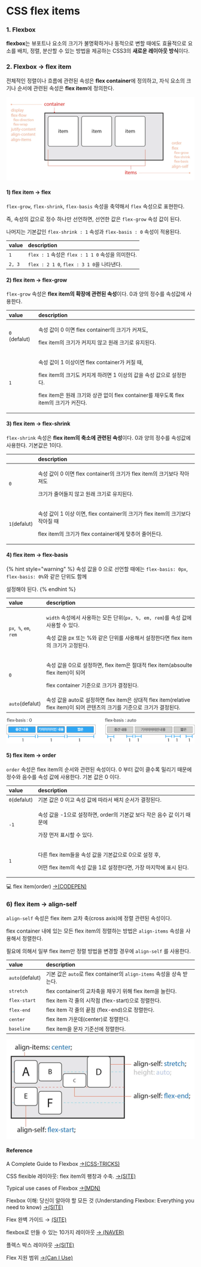 # CSS flex items

### 1. Flexbox  

**flexbox**는 뷰포트나 요소의 크기가 불명확하거나 동적으로 변할 때에도 효율적으로 요소를 배치, 정렬, 분산할 수 있는 방법을 제공하는 CSS3의 **새로운 레이아웃 방식**이다.

### 2. Flexbox  → flex item

전체적인 정렬이나 흐름에 관련된 속성은 **flex container**에 정의하고, 자식 요소의 크기나 순서에 관련된 속성은 **flex item**에 정의한다.

![css felx](../.gitbook/assets/flex-base%20%281%29.webp)

#### 1\) flex item → flex

`flex-grow`, `flex-shrink`, `flex-basis` 속성을 축약해서 `flex` 속성으로 표현한다. 

즉, 속성의 값으로 정수 하나만 선언하면, 선언한 값은 `flex-grow` 속성 값이 된다. 

나머지는 기본값인 `flex-shrink : 1` 속성과 `flex-basis : 0` 속성이 적용된다.

| value | description |
| :--- | :--- |
| `1` | `flex : 1` 속성은 `flex : 1 1 0` 속성을 의미한다. |
| `2, 3` | `flex : 2 1 0`, `flex : 3 1 0`을 나타낸다. |

 

#### 2\) flex item → flex-grow

`flex-grow` 속성은 **flex item의 확장에 관련된 속성**이다. 0과 양의 정수를 속성값에 사용한다.

<table>
  <thead>
    <tr>
      <th style="text-align:left">value</th>
      <th style="text-align:left">description</th>
    </tr>
  </thead>
  <tbody>
    <tr>
      <td style="text-align:left"> <code>0</code> (defalut)</td>
      <td style="text-align:left">
        <p>&#xC18D;&#xC131; &#xAC12;&#xC774; 0 &#xC774;&#xBA74; flex container&#xC758;
          &#xD06C;&#xAE30;&#xAC00; &#xCEE4;&#xC838;&#xB3C4;,</p>
        <p>flex item&#xC758; &#xD06C;&#xAE30;&#xAC00; &#xCEE4;&#xC9C0;&#xC9C0; &#xC54A;&#xACE0;
          &#xC6D0;&#xB798; &#xD06C;&#xAE30;&#xB85C; &#xC720;&#xC9C0;&#xB41C;&#xB2E4;.</p>
      </td>
    </tr>
    <tr>
      <td style="text-align:left"><code>1</code>
      </td>
      <td style="text-align:left">
        <p>&#xC18D;&#xC131; &#xAC12;&#xC774; 1 &#xC774;&#xC0C1;&#xC774;&#xBA74; flex
          container&#xAC00; &#xCEE4;&#xC9C8; &#xB54C;,</p>
        <p>flex item&#xC758; &#xD06C;&#xAE30;&#xB3C4; &#xCEE4;&#xC9C0;&#xAC8C; &#xD558;&#xB824;&#xBA74;
          1 &#xC774;&#xC0C1;&#xC758; &#xAC12;&#xC744; &#xC18D;&#xC131; &#xAC12;&#xC73C;&#xB85C;
          &#xC124;&#xC815;&#xD55C;&#xB2E4;.</p>
        <p>flex item&#xC740; &#xC6D0;&#xB798; &#xD06C;&#xAE30;&#xC640; &#xC0C1;&#xAD00;
          &#xC5C6;&#xC774; flex container&#xB97C; &#xCC44;&#xC6B0;&#xB3C4;&#xB85D;
          flex item&#xC758; &#xD06C;&#xAE30;&#xAC00; &#xCEE4;&#xC9C4;&#xB2E4;.</p>
      </td>
    </tr>
  </tbody>
</table>

#### 3\) flex item → flex-shrink

`flex-shrink` 속성은 **flex item의 축소에 관련된 속성**이다. 0과 양의 정수를 속성값에 사용한다. 기본값은 1이다.

<table>
  <thead>
    <tr>
      <th style="text-align:left"></th>
      <th style="text-align:left">description</th>
    </tr>
  </thead>
  <tbody>
    <tr>
      <td style="text-align:left"><code>0</code>
      </td>
      <td style="text-align:left">
        <p>&#xC18D;&#xC131; &#xAC12;&#xC774; 0 &#xC774;&#xBA74; flex container&#xC758;
          &#xD06C;&#xAE30;&#xAC00; flex item&#xC758; &#xD06C;&#xAE30;&#xBCF4;&#xB2E4;
          &#xC791;&#xC544;&#xC838;&#xB3C4;</p>
        <p>&#xD06C;&#xAE30;&#xAC00; &#xC904;&#xC5B4;&#xB4E4;&#xC9C0; &#xC54A;&#xACE0;
          &#xC6D0;&#xB798; &#xD06C;&#xAE30;&#xB85C; &#xC720;&#xC9C0;&#xB41C;&#xB2E4;.</p>
      </td>
    </tr>
    <tr>
      <td style="text-align:left"><code>1</code>(defalut)</td>
      <td style="text-align:left">
        <p>&#xC18D;&#xC131; &#xAC12;&#xC774; 1 &#xC774;&#xC0C1; &#xC774;&#xBA74;,
          flex container&#xC758; &#xD06C;&#xAE30;&#xAC00; flex item&#xC758; &#xD06C;&#xAE30;&#xBCF4;&#xB2E4;
          &#xC791;&#xC544;&#xC9C8; &#xB54C;</p>
        <p>flex item&#xC758; &#xD06C;&#xAE30;&#xAC00; flex container&#xC5D0;&#xAC8C;
          &#xB9DE;&#xCD94;&#xC5B4; &#xC904;&#xC5B4;&#xB4E0;&#xB2E4;.</p>
      </td>
    </tr>
  </tbody>
</table>

#### 4\) flex item → flex-basis

{% hint style="warning" %}
속성 값을 0 으로 선언할 때에는 `flex-basis: 0px`, `flex-basis: 0%`와 같은 단위도 함께 

설정해야 된다.
{% endhint %}

<table>
  <thead>
    <tr>
      <th style="text-align:left">value</th>
      <th style="text-align:left">description</th>
    </tr>
  </thead>
  <tbody>
    <tr>
      <td style="text-align:left"><code>px</code>,<code> %</code>, <code>em</code>,<code> rem</code>
      </td>
      <td style="text-align:left">
        <p><code>width</code> &#xC18D;&#xC131;&#xC5D0;&#xC11C; &#xC0AC;&#xC6A9;&#xD558;&#xB294;
          &#xBAA8;&#xB4E0; &#xB2E8;&#xC704;(<code>px, %, em, rem</code>)&#xB97C;
          &#xC18D;&#xC131; &#xAC12;&#xC5D0; &#xC0AC;&#xC6A9;&#xD560; &#xC218; &#xC788;&#xB2E4;.</p>
        <p>&#xC18D;&#xC131; &#xAC12;&#xC744; px &#xB610;&#xB294; %&#xC640; &#xAC19;&#xC740;
          &#xB2E8;&#xC704;&#xB97C; &#xC0AC;&#xC6A9;&#xD574;&#xC11C; &#xC124;&#xC815;&#xD55C;&#xB2E4;&#xBA74;
          flex item&#xC758; &#xD06C;&#xAE30;&#xAC00; &#xACE0;&#xC815;&#xB41C;&#xB2E4;.</p>
      </td>
    </tr>
    <tr>
      <td style="text-align:left"><code>0</code>
      </td>
      <td style="text-align:left">
        <p>&#xC18D;&#xC131; &#xAC12;&#xC744; 0&#xC73C;&#xB85C; &#xC124;&#xC815;&#xD558;&#xBA74;,
          flex item&#xC740; &#xC808;&#xB300;&#xC801; flex item(absoulte flex item)&#xC774;
          &#xB418;&#xC5B4;</p>
        <p>flex container &#xAE30;&#xC900;&#xC73C;&#xB85C; &#xD06C;&#xAE30;&#xAC00;
          &#xACB0;&#xC815;&#xB41C;&#xB2E4;.</p>
      </td>
    </tr>
    <tr>
      <td style="text-align:left"><code>auto</code>(defalut)</td>
      <td style="text-align:left">&#xC18D;&#xC131; &#xAC12;&#xC744; auto&#xB85C; &#xC124;&#xC815;&#xD558;&#xBA74;
        flex item&#xC740; &#xC0C1;&#xB300;&#xC801; flex item(relative flex item)&#xC774;
        &#xB418;&#xC5B4; &#xCF58;&#xD150;&#xCE20;&#xC758; &#xD06C;&#xAE30;&#xB97C;
        &#xAE30;&#xC900;&#xC73C;&#xB85C; &#xD06C;&#xAE30;&#xAC00; &#xACB0;&#xC815;&#xB41C;&#xB2E4;.</td>
    </tr>
  </tbody>
</table>

![flex-basis](../.gitbook/assets/helloworld-201811-flex_10.png)

#### 5\) flex item → order

`order` 속성은 flex item의 순서와 관련된 속성이다. 0 부터 값이 클수록 밀리기 때문에 정수와 음수를 속성 값에 사용한다. 기본 값은 0 이다.

<table>
  <thead>
    <tr>
      <th style="text-align:left">value</th>
      <th style="text-align:left">description</th>
    </tr>
  </thead>
  <tbody>
    <tr>
      <td style="text-align:left"><code>0</code>(defalut)</td>
      <td style="text-align:left">&#xAE30;&#xBCF8; &#xAC12;&#xC740; 0 &#xC774;&#xACE0; &#xC18D;&#xC131;
        &#xAC12;&#xC5D0; &#xB530;&#xB77C;&#xC11C; &#xBC30;&#xCE58; &#xC21C;&#xC11C;&#xAC00;
        &#xACB0;&#xC815;&#xB41C;&#xB2E4;.</td>
    </tr>
    <tr>
      <td style="text-align:left"><code>-1</code>
      </td>
      <td style="text-align:left">
        <p>&#xC18D;&#xC131; &#xAC12;&#xC744; -1&#xC73C;&#xB85C; &#xC124;&#xC815;&#xD558;&#xBA74;,
          order&#xC758; &#xAE30;&#xBCF8;&#xAC12; &#xBCF4;&#xB2E4; &#xC791;&#xC740;
          &#xC74C;&#xC218; &#xAC12; &#xC774;&#xAE30; &#xB54C;&#xBB38;&#xC5D0;</p>
        <p>&#xAC00;&#xC7A5; &#xBA3C;&#xC800; &#xD45C;&#xC2DC;&#xD560; &#xC218; &#xC788;&#xB2E4;.</p>
      </td>
    </tr>
    <tr>
      <td style="text-align:left"><code>1</code>
      </td>
      <td style="text-align:left">
        <p>&#xB2E4;&#xB978; flex item&#xB4E4;&#xC744; &#xC18D;&#xC131; &#xAC12;&#xC744;
          &#xAE30;&#xBCF8;&#xAC12;&#xC73C;&#xB85C; 0&#xC73C;&#xB85C; &#xC124;&#xC815;
          &#xD6C4;,</p>
        <p>&#xC5B4;&#xB5A4; flex item&#xC758; &#xC18D;&#xC131; &#xAC12;&#xC744; 1&#xB85C;
          &#xC124;&#xC815;&#xD55C;&#xB2E4;&#xBA74;, &#xAC00;&#xC7A5; &#xB9C8;&#xC9C0;&#xB9C9;&#xC5D0;
          &#xD45C;&#xC2DC; &#xB41C;&#xB2E4;.</p>
      </td>
    </tr>
  </tbody>
</table>

💻 flex item\(order\) [→\(CODEPEN\)](https://codepen.io/vi2920va/full/vYyYyaO)

### 6\) flex item → align-self

`align-self` 속성은 flex item 교차 축\(cross axis\)에 정렬 관련된 속성이다.

flex container 내에 있는 모든 flex item의 정렬하는 방법은 `align-items` 속성을 사용해서 정렬한다. 

필요에 의해서 일부 flex item만 정렬 방법을 변경할 경우에 `align-self` 를 사용한다.

| value | description |
| :--- | :--- |
| `auto`\(defalut\) | 기본 값은 `auto`로 flex container의 `align-items` 속성을 상속 받는다. |
| `stretch` | flex container의 교차축을 채우기 위해 flex item을 늘린다. |
| `flex-start` | flex item 각 줄의 시작점 \(flex-start\)으로 정렬한다. |
| `flex-end` | flex item 각 줄의 끝점 \(flex-end\)으로 정렬한다. |
| `center` | flex item 가운데\(center\)로 정렬한다. |
| `baseline` | flex item을 문자 기준선에 정렬한다. |

![align-self](../.gitbook/assets/flex-align-self.webp)

#### Reference

A Complete Guide to Flexbox [→\(CSS-TRICKS\)](https://css-tricks.com/snippets/css/a-guide-to-flexbox/)​‌

CSS flexible 레이아웃: flex item의 팽창과 수축. [→\(SITE\)](https://naradesign.github.io/article/)​‌

Typical use cases of Flexbox [→\(MDN\)](https://developer.mozilla.org/en-US/docs/Web/CSS/CSS_Flexible_Box_Layout/Typical_Use_Cases_of_Flexbox)​‌

Flexbox 이해: 당신이 알아야 할 모든 것 \(Understanding Flexbox: Everything you need to know\) [→\(SITE\)](https://www.vobour.com/4-flexbox-%EC%9D%B4%ED%95%B4-%EB%8B%B9%EC%8B%A0%EC%9D%B4-%EC%95%8C%EC%95%84%EC%95%BC-%ED%95%A0-%EB%AA%A8%EB%93%A0-%EA%B2%83-understa)​‌

Flex 완벽 가이드 → [\(SITE\)](https://heropy.blog/2018/11/24/css-flexible-box/)​‌

flexbox로 만들 수 있는 10가지 레이아웃 [→ \(NAVER\)](https://d2.naver.com/helloworld/8540176)​‌

플렉스 박스 레이아웃 [→\(SITE\)](https://poiemaweb.com/css3-flexbox)​‌

Flex 지원 범위 [→\(Can I Use\)](https://caniuse.com/#search=flexbox)

